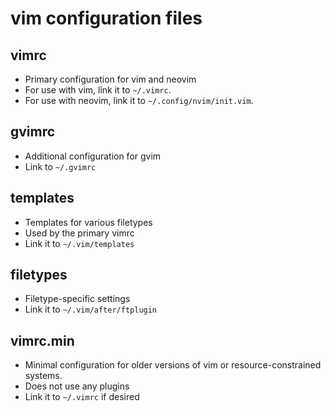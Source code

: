 # vim configuration files

## vimrc

- Primary configuration for vim and neovim
- For use with vim, link it to `~/.vimrc`.
- For use with neovim, link it to `~/.config/nvim/init.vim`.

## gvimrc

- Additional configuration for gvim
- Link to `~/.gvimrc`

## templates

- Templates for various filetypes
- Used by the primary vimrc
- Link it to `~/.vim/templates`

## filetypes

- Filetype-specific settings
- Link it to `~/.vim/after/ftplugin`

## vimrc.min

- Minimal configuration for older versions of vim or resource-constrained
  systems.
- Does not use any plugins
- Link it to `~/.vimrc` if desired
